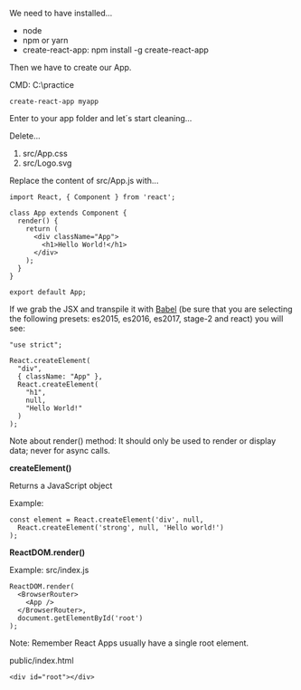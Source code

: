 We need to have installed...

* node
* npm or yarn
* create-react-app: npm install -g create-react-app

Then we have to create our App.

CMD: C:\practice

```
create-react-app myapp
```

Enter to your app folder and let´s start cleaning...

Delete...

1. src/App.css
2. src/Logo.svg

<!--
TODO: How we create components
-->

Replace the content of src/App.js with...

```
import React, { Component } from 'react';

class App extends Component {
  render() {
    return (
      <div className="App">
        <h1>Hello World!</h1>
      </div>
    );
  }
}

export default App;
```

If we grab the JSX and transpile it with [Babel](http://babeljs.io/repl/) (be sure that you are selecting the following presets: es2015, es2016, es2017, stage-2 and react) you will see:

```
"use strict";

React.createElement(
  "div",
  { className: "App" },
  React.createElement(
    "h1",
    null,
    "Hello World!"
  )
);
```

Note about render() method: It should only be used to render or display data; never for async calls.

**createElement()**

Returns a JavaScript object

Example:

```
const element = React.createElement('div', null,
  React.createElement('strong', null, 'Hello world!')
);
```

**ReactDOM.render()**

Example: src/index.js

```
ReactDOM.render(
  <BrowserRouter>
    <App />
  </BrowserRouter>,
  document.getElementById('root')
);
```

Note: Remember React Apps usually have a single root element.

public/index.html

```
<div id="root"></div>
```

<!--
TODO: How to pass data or props...
-->

<!--
TODO: Compose components together
-->
